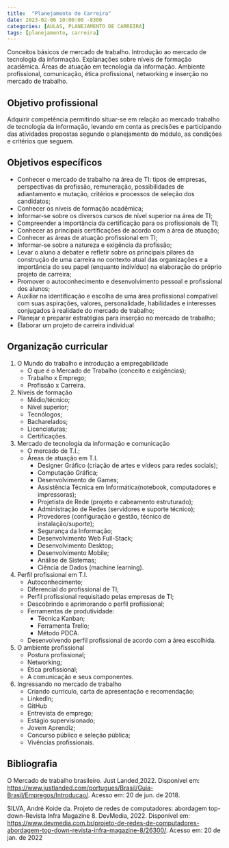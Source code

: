```yaml
---
title:  "Planejamento de Carreira"
date: 2023-02-06 10:00:00 -0300
categories: [AULAS, PLANEJAMENTO DE CARREIRA]
tags: [planejamento, carreira]
---
```

Conceitos básicos de mercado de trabalho. Introdução ao mercado de tecnologia da informação. Explanações sobre níveis de formação acadêmica. Áreas de atuação em tecnologia da informação. Ambiente profissional, comunicação, ética profissional, networking e inserção no mercado de trabalho.

## Objetivo profissional

Adquirir competência permitindo situar-se em relação ao mercado trabalho de tecnologia da informação, levando em conta as precisões e participando das atividades propostas segundo o planejamento do módulo, as condições e critérios que seguem.

## Objetivos específicos

- Conhecer o mercado de trabalho na área de TI: tipos de empresas, perspectivas da profissão, remuneração, possibilidades de adiantamento e mutação, critérios e processos de seleção dos candidatos;
- Conhecer os níveis de formação acadêmica;
- Informar-se sobre os diversos cursos de nível superior na área de TI;
- Compreender a importância da certificação para os profissionais de TI;
- Conhecer as principais certificações de acordo com a área de atuação;
- Conhecer as áreas de atuação profissional em TI;
- Informar-se sobre a natureza e exigência da profissão;
- Levar o aluno a debater e refletir sobre os principais pilares da construção de uma carreira no contexto atual das organizações e a importância do seu papel (enquanto indivíduo) na elaboração do próprio projeto de carreira;
- Promover o autoconhecimento e desenvolvimento pessoal e profissional dos alunos;
- Auxiliar na identificação e escolha de uma área profissional compatível com suas aspirações, valores, personalidade, habilidades e interesses conjugados à realidade do mercado de trabalho;
- Planejar e preparar estratégias para inserção no mercado de trabalho;
- Elaborar um projeto de carreira individual

## Organização curricular

1. O Mundo do trabalho e introdução a empregabilidade
    - O que é o Mercado de Trabalho (conceito e exigências);
    - Trabalho x Emprego;
    - Profissão x Carreira.
2. Níveis de formação
    - Médio/técnico;
    - Nível superior;
    - Tecnólogos;
    - Bacharelados;
    - Licenciaturas;
    - Certificações.
3. Mercado de tecnologia da informação e comunicação
    - O mercado de T.I.;
    - Áreas de atuação em T.I.
      - Designer Gráfico (criação de artes e vídeos para redes sociais);
      - Computação Gráfica;
      - Desenvolvimento de Games;
      - Assistência Técnica em Informática(notebook, computadores e impressoras);
      - Projetista de Rede (projeto e cabeamento estruturado);
      - Administração de Redes (servidores e suporte técnico);
      - Provedores (configuração e gestão, técnico de instalação/suporte);
      - Segurança da Informação;
      - Desenvolvimento Web Full-Stack;
      - Desenvolvimento Desktop;
      - Desenvolvimento Mobile;
      - Análise de Sistemas;
      - Ciência de Dados (machine learning).
4. Perfil profissional em T.I.
    - Autoconhecimento;
    - Diferencial do profissional de TI;
    - Perfil profissional requisitado pelas empresas de TI;
    - Descobrindo e aprimorando o perfil profissional;
    - Ferramentas de produtividade:
      - Técnica Kanban;
      - Ferramenta Trello;
      - Método PDCA.
    - Desenvolvendo perfil profissional de acordo com a área escolhida.
5. O ambiente profissional
    - Postura profissional;
    - Networking;
    - Ética profissional;
    - A comunicação e seus componentes.
6. Ingressando no mercado de trabalho
    - Criando currículo, carta de apresentação e recomendação;
    - LinkedIn;
    - GitHub
    - Entrevista de emprego;
    - Estágio supervisionado;
    - Jovem Aprendiz;
    - Concurso público e seleção pública;
    - Vivências profissionais.

## Bibliografia

O Mercado de trabalho brasileiro. Just Landed,2022. Disponível em: <https://www.justlanded.com/portugues/Brasil/Guia-Brasil/Empregos/Introducao/>. Acesso em: 20 de jun. de 2018.

SILVA, André Koide da. Projeto de redes de computadores: abordagem top-down-Revista Infra Magazine 8. DevMedia, 2022. Disponível em: <https://www.devmedia.com.br/projeto-de-redes-de-computadores-abordagem-top-down-revista-infra-magazine-8/26300/>. Acesso em: 20 de jan. de 2022
